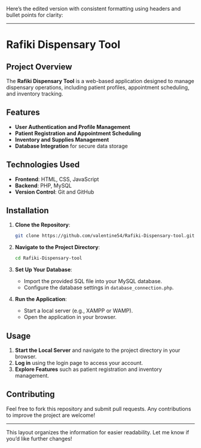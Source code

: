 Here’s the edited version with consistent formatting using headers and bullet points for clarity:

---

# Rafiki Dispensary Tool

## Project Overview
The **Rafiki Dispensary Tool** is a web-based application designed to manage dispensary operations, including patient profiles, appointment scheduling, and inventory tracking.

## Features
- **User Authentication and Profile Management**
- **Patient Registration and Appointment Scheduling**
- **Inventory and Supplies Management**
- **Database Integration** for secure data storage

## Technologies Used
- **Frontend**: HTML, CSS, JavaScript
- **Backend**: PHP, MySQL
- **Version Control**: Git and GitHub

## Installation

1. **Clone the Repository**:
   ```bash
   git clone https://github.com/valentine54/Rafiki-Dispensary-tool.git
   ```

2. **Navigate to the Project Directory**:
   ```bash
   cd Rafiki-Dispensary-tool
   ```

3. **Set Up Your Database**:
   - Import the provided SQL file into your MySQL database.
   - Configure the database settings in `database_connection.php`.

4. **Run the Application**:
   - Start a local server (e.g., XAMPP or WAMP).
   - Open the application in your browser.

## Usage
1. **Start the Local Server** and navigate to the project directory in your browser.
2. **Log in** using the login page to access your account.
3. **Explore Features** such as patient registration and inventory management.

## Contributing
Feel free to fork this repository and submit pull requests. Any contributions to improve the project are welcome!

--- 

This layout organizes the information for easier readability. Let me know if you’d like further changes!

